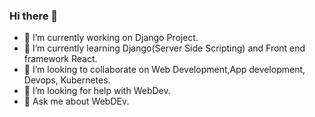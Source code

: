 ### Hi there 👋

<!--
**apoorv-x12/apoorv-x12** is a ✨ _special_ ✨ repository because its `README.md` (this file) appears on your GitHub profile.

Here are some ideas to get you started:
- 📫 How to reach me: ...
- 😄 Pronouns: ...
- ⚡ Fun fact: ...
-->
- 🔭 I’m currently working on Django Project.
- 🌱 I’m currently learning Django(Server Side Scripting) and Front end framework React.
- 👯 I’m looking to collaborate on Web Development,App development, Devops, Kubernetes.
- 🤔 I’m looking for help with WebDev.
- 💬 Ask me about WebDEv.
